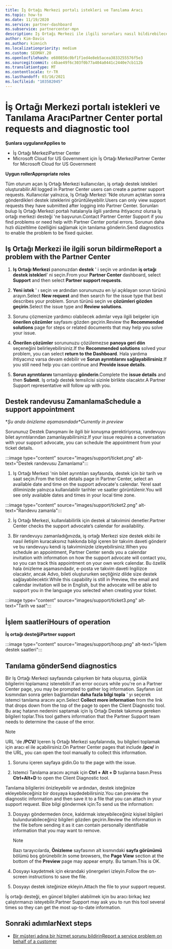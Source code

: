 ```yaml
---
title: İş Ortağı Merkezi portalı istekleri ve Tanılama Aracı
ms.topic: how-to
ms.date: 11/19/2020
ms.service: partner-dashboard
ms.subservice: partnercenter-mpn
description: Iş Ortağı Merkezi ile ilgili sorunları nasıl bildirebileceğinizi ve Iş ortağı destek ekibi için tanılama bilgilerini nasıl toplayacağınızı öğrenin.
author: Kim-Davis
ms.author: kimnich
ms.localizationpriority: medium
ms.custom: SEOMAY.20
ms.openlocfilehash: e680856c0bf1f1ed4e8eb5acea3833255576f5e3
ms.sourcegitcommit: c4bae49f6c303f0b77a404a0441c2440e7cb112b
ms.translationtype: MT
ms.contentlocale: tr-TR
ms.lasthandoff: 03/16/2021
ms.locfileid: "103582045"
---
```

# <a name="partner-center-portal-requests-and-diagnostic-tool"></a><span data-ttu-id="97941-103">İş Ortağı Merkezi portalı istekleri ve Tanılama Aracı</span><span class="sxs-lookup"><span data-stu-id="97941-103">Partner Center portal requests and diagnostic tool</span></span>

<span data-ttu-id="97941-104">**Şunlara uygulanır**</span><span class="sxs-lookup"><span data-stu-id="97941-104">**Applies to**</span></span>

- <span data-ttu-id="97941-105">İş Ortağı Merkezi</span><span class="sxs-lookup"><span data-stu-id="97941-105">Partner Center</span></span>
- <span data-ttu-id="97941-106">Microsoft Cloud for US Government için İş Ortağı Merkezi</span><span class="sxs-lookup"><span data-stu-id="97941-106">Partner Center for Microsoft Cloud for US Government</span></span>

<span data-ttu-id="97941-107">**Uygun roller**</span><span class="sxs-lookup"><span data-stu-id="97941-107">**Appropriate roles**</span></span>

<span data-ttu-id="97941-108">Tüm oturum açan Iş Ortağı Merkezi kullanıcıları, iş ortağı destek istekleri oluşturabilir.</span><span class="sxs-lookup"><span data-stu-id="97941-108">All logged in Partner Center users can create a partner support requests.</span></span> <span data-ttu-id="97941-109">Kullanıcılar yalnızca, Iş Ortağı Merkezi 'Nde oturum açtıktan sonra gönderdikleri destek isteklerini görüntüleyebilir.</span><span class="sxs-lookup"><span data-stu-id="97941-109">Users can only view support requests they have submitted after logging into Partner Center.</span></span>
<span data-ttu-id="97941-110">Sorunları bulup Iş Ortağı Merkezi portalı hatalarıyla ilgili yardıma ihtiyacınız olursa Iş ortağı merkezi desteği 'ne başvurun.</span><span class="sxs-lookup"><span data-stu-id="97941-110">Contact Partner Center Support if you find problems or need help with Partner Center portal errors.</span></span> <span data-ttu-id="97941-111">Sorunun daha hızlı düzeltilme özelliğini sağlamak için tanılama gönderin.</span><span class="sxs-lookup"><span data-stu-id="97941-111">Send diagnostics to enable the problem to be fixed quicker.</span></span>

## <a name="report-a-problem-with-the-partner-center"></a><span data-ttu-id="97941-112">Iş Ortağı Merkezi ile ilgili sorun bildirme</span><span class="sxs-lookup"><span data-stu-id="97941-112">Report a problem with the Partner Center</span></span>

1. <span data-ttu-id="97941-113">**Iş Ortağı Merkezi** panonuzdan **destek** ' i seçin ve ardından **iş ortağı destek istekleri**' ni seçin.</span><span class="sxs-lookup"><span data-stu-id="97941-113">From your **Partner Center** dashboard, select **Support** and then select **Partner support requests**.</span></span>

2. <span data-ttu-id="97941-114">**Yeni istek** ' ı seçin ve ardından sorununuzu en iyi açıklayan sorun türünü arayın.</span><span class="sxs-lookup"><span data-stu-id="97941-114">Select **New request** and then search for the issue type that best describes your problem.</span></span> <span data-ttu-id="97941-115">Sorun türünü seçin ve **çözümleri gözden geçirin**.</span><span class="sxs-lookup"><span data-stu-id="97941-115">Select the issue type and **Review solutions**.</span></span>

3. <span data-ttu-id="97941-116">Sorunu çözmenize yardımcı olabilecek adımlar veya ilgili belgeler için **önerilen çözümler** sayfasını gözden geçirin.</span><span class="sxs-lookup"><span data-stu-id="97941-116">Review the **Recommended solutions** page for steps or related documents that may help you solve your issue.</span></span>

4. <span data-ttu-id="97941-117">**Önerilen çözümler** sorununuzu çözülemezse **panoya geri dön** seçeneğini belirleyebilirsiniz.</span><span class="sxs-lookup"><span data-stu-id="97941-117">If the **Recommended solutions** solved your problem, you can select **return to the Dashboard**.</span></span> <span data-ttu-id="97941-118">Hala yardıma ihtiyacınız varsa devam edebilir ve **Sorun ayrıntılarını sağlayabilirsiniz**.</span><span class="sxs-lookup"><span data-stu-id="97941-118">If you still need help you can continue and **Provide issue details**.</span></span>

5. <span data-ttu-id="97941-119">**Sorun ayrıntılarını** tamamlayıp **gönderin**.</span><span class="sxs-lookup"><span data-stu-id="97941-119">Complete the **issue details** and then **Submit**.</span></span> <span data-ttu-id="97941-120">Iş ortağı destek temsilcisi sizinle birlikte olacaktır.</span><span class="sxs-lookup"><span data-stu-id="97941-120">A Partner Support representative will follow up with you.</span></span>

## <a name="schedule-a-support-appointment"></a><span data-ttu-id="97941-121">Destek randevusu Zamanlama</span><span class="sxs-lookup"><span data-stu-id="97941-121">Schedule a support appointment</span></span> 

<span data-ttu-id="97941-122">\**Şu anda önizleme aşamasındadır*</span><span class="sxs-lookup"><span data-stu-id="97941-122">\**Currently in preview*</span></span>

<span data-ttu-id="97941-123">Sorununuz Destek Danışmanı ile ilgili bir konuşma gerektiriyorsa, randevuyu bilet ayrıntılarından zamanlayabilirsiniz.</span><span class="sxs-lookup"><span data-stu-id="97941-123">If your issue requires a conversation with your support advocate, you can schedule the appointment from your ticket details.</span></span>

:::image type="content" source="images/support/ticket.png" alt-text="Destek randevusu Zamanlama":::

1.  <span data-ttu-id="97941-125">Iş Ortağı Merkezi 'nin bilet ayrıntıları sayfasında, destek için bir tarih ve saat seçin.</span><span class="sxs-lookup"><span data-stu-id="97941-125">From the ticket details page in Partner Center, select an available date and time on the support advocate's calendar.</span></span> <span data-ttu-id="97941-126">Yerel saat diliminizde yalnızca kullanılabilir tarihler ve saatler görüntülenir.</span><span class="sxs-lookup"><span data-stu-id="97941-126">You will see only available dates and times in your local time zone.</span></span>

:::image type="content" source="images/support/ticket2.png" alt-text="Randevu zamanla":::

2. <span data-ttu-id="97941-128">İş Ortağı Merkezi, kullanılabilirlik için destek al takvimini denetler.</span><span class="sxs-lookup"><span data-stu-id="97941-128">Partner Center checks the support advocate’s  calendar for availability.</span></span>

1. <span data-ttu-id="97941-129">Bir randevuyu zamanladığınızda, iş ortağı Merkezi size destek ekibi ile nasıl iletişim kuracaksınız hakkında bilgi içeren bir takvim daveti gönderir ve bu randevuyu kendi iş takviminizde izleyebilirsiniz.</span><span class="sxs-lookup"><span data-stu-id="97941-129">When you schedule an appointment, Partner Center sends you a calendar invitation with information on how the support advocate will contact you, so you can track this appointment on your own work calendar.</span></span>  <span data-ttu-id="97941-130">Bu özellik hala önizleme aşamasındadır, e-posta ve takvim daveti Ingilizce olacaktır, ancak Advo, bileti oluştururken seçtiğiniz dilde size destek sağlayabilecektir.</span><span class="sxs-lookup"><span data-stu-id="97941-130">While this capability is still in Preview, the email and calendar invitation will be in English, but the advocate will be able to support you in the language you selected when creating your ticket.</span></span>

:::image type="content" source="images/support/ticket3.png" alt-text="Tarih ve saat":::

## <a name="hours-of-operation"></a><span data-ttu-id="97941-132">İşlem saatleri</span><span class="sxs-lookup"><span data-stu-id="97941-132">Hours of operation</span></span>

<span data-ttu-id="97941-133">**İş ortağı desteği**</span><span class="sxs-lookup"><span data-stu-id="97941-133">**Partner support**</span></span>

:::image type="content" source="images/support/hoop.png" alt-text="İşlem destek saatleri":::

## <a name="send-diagnostics"></a><span data-ttu-id="97941-135">Tanılama gönder</span><span class="sxs-lookup"><span data-stu-id="97941-135">Send diagnostics</span></span>

<span data-ttu-id="97941-136">Bir Iş Ortağı Merkezi sayfasında çalışırken bir hata oluşursa, günlük bilgilerini toplamanız istenebilir.</span><span class="sxs-lookup"><span data-stu-id="97941-136">If an error occurs while you're on a Partner Center page, you may be prompted to gather log information.</span></span> <span data-ttu-id="97941-137">Sayfanın üst kısmından sonra gelen bağlantıdan **daha fazla bilgi topla** ' yı seçerek istemci tanılama aracını açın.</span><span class="sxs-lookup"><span data-stu-id="97941-137">Select **Collect more information** from the link that drops down from the top of the page to open the Client Diagnostic tool.</span></span> <span data-ttu-id="97941-138">Bu araç hatanın nedenini saptamak için İş Ortağı Destek takımına gereken bilgileri toplar.</span><span class="sxs-lookup"><span data-stu-id="97941-138">This tool gathers information that the Partner Support team needs to determine the cause of the error.</span></span> 

>[!NOTE]
><span data-ttu-id="97941-139">URL 'de **/PCV/** Içeren Iş Ortağı Merkezi sayfalarında, bu bilgileri toplamak için aracı el ile açabilirsiniz.</span><span class="sxs-lookup"><span data-stu-id="97941-139">On Partner Center pages that include **/pcv/** in the URL, you can open the tool manually to collect this information.</span></span>

1. <span data-ttu-id="97941-140">Sorunu içeren sayfaya gidin.</span><span class="sxs-lookup"><span data-stu-id="97941-140">Go to the page with the issue.</span></span>

2. <span data-ttu-id="97941-141">Istemci Tanılama aracını açmak için **Ctrl + Alt + D** tuşlarına basın.</span><span class="sxs-lookup"><span data-stu-id="97941-141">Press **Ctrl+Alt+D** to open the Client Diagnostic tool.</span></span>

<span data-ttu-id="97941-142">Tanılama bilgilerini önizleyebilir ve ardından, destek isteğinize ekleyebileceğiniz bir dosyaya kaydedebilirsiniz.</span><span class="sxs-lookup"><span data-stu-id="97941-142">You can preview the diagnostic information and then save it to a file that you can attach in your support request.</span></span> <span data-ttu-id="97941-143">Bize bilgi göndermek için:</span><span class="sxs-lookup"><span data-stu-id="97941-143">To send us the information:</span></span>

3. <span data-ttu-id="97941-144">Dosyayı göndermeden önce, kaldırmak isteyebileceğiniz kişisel bilgileri bulundurabileceğiniz bilgileri gözden geçirin.</span><span class="sxs-lookup"><span data-stu-id="97941-144">Review the information in the file before sending it as it can contain personally identifiable information that you may want to remove.</span></span>

    >[!NOTE]
    ><span data-ttu-id="97941-145">Bazı tarayıcılarda, **Önizleme** sayfasının alt kısmındaki **sayfa görünümü** bölümü boş görünebilir.</span><span class="sxs-lookup"><span data-stu-id="97941-145">In some browsers, the **Page View** section at the bottom of the **Preview** page may appear empty.</span></span> <span data-ttu-id="97941-146">Bu tamam.</span><span class="sxs-lookup"><span data-stu-id="97941-146">This is OK.</span></span>

4. <span data-ttu-id="97941-147">Dosyayı kaydetmek için ekrandaki yönergeleri izleyin.</span><span class="sxs-lookup"><span data-stu-id="97941-147">Follow the on-screen instructions to save the file.</span></span>

5. <span data-ttu-id="97941-148">Dosyayı destek isteğinize ekleyin.</span><span class="sxs-lookup"><span data-stu-id="97941-148">Attach the file to your support request.</span></span>

<span data-ttu-id="97941-149">İş ortağı desteği, en güncel bilgileri alabilmek için bu aracı birkaç kez çalıştırmanızı isteyebilir.</span><span class="sxs-lookup"><span data-stu-id="97941-149">Partner Support may ask you to run this tool several times so they can get the most up-to-date information.</span></span>

## <a name="next-steps"></a><span data-ttu-id="97941-150">Sonraki adımlar</span><span class="sxs-lookup"><span data-stu-id="97941-150">Next steps</span></span>

- [<span data-ttu-id="97941-151">Bir müşteri adına bir hizmet sorunu bildirin</span><span class="sxs-lookup"><span data-stu-id="97941-151">Report a service problem on behalf of a customer</span></span>](report-problems-on-behalf-of-a-customer.md)
